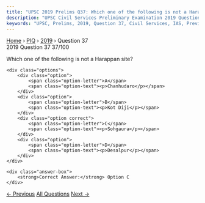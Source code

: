 ```yaml
---
title: "UPSC 2019 Prelims Q37: Which one of the following is not a Harappan site?"
description: "UPSC Civil Services Preliminary Examination 2019 Question 37 with options and answer"
keywords: "UPSC, Prelims, 2019, Question 37, Civil Services, IAS, Previous Year Questions"
---
```


<nav class="breadcrumb">
    <a href="../../">Home</a>
    <span>›</span>
    <a href="../">PIQ</a>
    <span>›</span>
    <a href="./">2019</a>
    <span>›</span>
    <span>Question 37</span>
</nav>

<div class="question-header">
    <div class="question-meta">
        <span class="year-badge">2019</span>
        <span class="question-number">Question 37</span>
        <span class="progress">37/100</span>
    </div>
    <div class="progress-bar">
        <div class="progress-fill" style="width: 37.0%"></div>
    </div>
</div>

<div class="question-content">
    <div class="question-text">
        <p>Which one of the following is not a Harappan site?</p>
    </div>
    
    <div class="options">
        <div class="option">
            <span class="option-letter">A</span>
            <span class="option-text"><p>Chanhudaro</p></span>
        </div>
        <div class="option">
            <span class="option-letter">B</span>
            <span class="option-text"><p>Kot Diji</p></span>
        </div>
        <div class="option correct">
            <span class="option-letter">C</span>
            <span class="option-text"><p>Sohgaura</p></span>
        </div>
        <div class="option">
            <span class="option-letter">D</span>
            <span class="option-text"><p>Desalpur</p></span>
        </div>
    </div>

    <div class="answer-box">
        <strong>Correct Answer:</strong> Option C
    </div>
</div>

<div class="question-nav">
    <a href="../q036-consider-the-following-pairs-movementorganization/" class="nav-btn prev">← Previous</a>
    <a href="../" class="nav-btn center">All Questions</a>
    <a href="../q038-in-which-of-the-following-relief-sculpture-inscrip/" class="nav-btn next">Next →</a>
</div>
